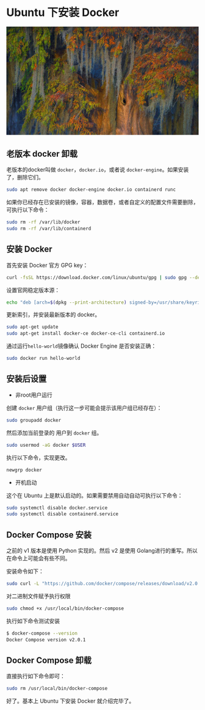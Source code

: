 # Ubuntu 下安装 Docker

![](../images/20211030.jpg)

## 老版本 docker 卸载

老版本的docker叫做 `docker`，`docker.io`，或者说 `docker-engine`。如果安装了，删除它们。

```bash
sudo apt remove docker docker-engine docker.io containerd runc
```

如果你已经存在已安装的镜像，容器，数据卷，或者自定义的配置文件需要删除，可执行以下命令：

```bash
sudo rm -rf /var/lib/docker
sudo rm -rf /var/lib/containerd
```

## 安装 Docker

首先安装 Docker 官方 GPG key：

```bash
curl -fsSL https://download.docker.com/linux/ubuntu/gpg | sudo gpg --dearmor -o /usr/share/keyrings/docker-archive-keyring.gpg
```

设置官网稳定版本源：

```bash
echo "deb [arch=$(dpkg --print-architecture) signed-by=/usr/share/keyrings/docker-archive-keyring.gpg] https://download.docker.com/linux/ubuntu $(lsb_release -cs) stable" | sudo tee /etc/apt/sources.list.d/docker.list > /dev/null
```

更新索引，并安装最新版本的 docker。

```bash
sudo apt-get update
sudo apt-get install docker-ce docker-ce-cli containerd.io
```

通过运行`hello-world`镜像确认 Docker Engine 是否安装正确：

```bash
sudo docker run hello-world
```

## 安装后设置

- 非root用户运行

创建 `docker` 用户组（执行这一步可能会提示该用户组已经存在）：

```bash
sudo groupadd docker
```

然后添加当前登录的 用户到 `docker` 组。

```bash
sudo usermod -aG docker $USER
```

执行以下命令，实现更改。

```bash
newgrp docker 
```

- 开机启动

这个在 Ubuntu 上是默认启动的。如果需要禁用自动自动可执行以下命令：

```bash
sudo systemctl disable docker.service
sudo systemctl disable containerd.service
```

## Docker Compose 安装

之前的 v1 版本是使用 Python 实现的。然后 v2 是使用 Golang进行的重写。所以在命令上可能会有些不同。

安装命令如下：

```bash
sudo curl -L "https://github.com/docker/compose/releases/download/v2.0.1/docker-compose-$(uname -s)-$(uname -m)" -o /usr/local/bin/docker-compose
```

对二进制文件赋予执行权限

```bash
sudo chmod +x /usr/local/bin/docker-compose
```

执行如下命令测试安装

```bash
$ docker-compose --version
Docker Compose version v2.0.1
```

## Docker Compose 卸载

直接执行如下命令即可：

```bash
sudo rm /usr/local/bin/docker-compose
```

好了。基本上 Ubuntu 下安装 Docker 就介绍完毕了。